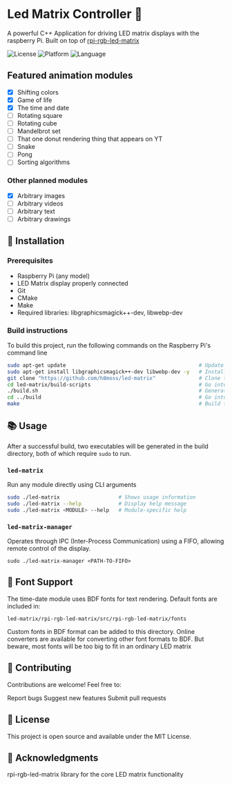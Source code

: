 # Led Matrix Controller 🌈

A powerful C++ Application for driving LED matrix displays with the raspberry Pi. Built on top of [rpi-rgb-led-matrix](https://github.com/hzeller/rpi-rgb-led-matrix)

![License](https://img.shields.io/badge/license-MIT-blue.svg)
![Platform](https://img.shields.io/badge/platform-Raspberry%20Pi-red.svg)
![Language](https://img.shields.io/badge/language-C%2B%2B-green.svg)

## Featured animation modules
- [x] Shifting colors
- [x] Game of life
- [x] The time and date
- [ ] Rotating square
- [ ] Rotating cube
- [ ] Mandelbrot set
- [ ] That one donut rendering thing that appears on YT
- [ ] Snake
- [ ] Pong
- [ ] Sorting algorithms

### Other planned modules

- [x] Arbitrary images
- [ ] Arbitrary videos
- [ ] Arbitrary text
- [ ] Arbitrary drawings

## 🚀 Installation

### Prerequisites
- Raspberry Pi (any model)
- LED Matrix display properly connected
- Git
- CMake
- Make
- Required libraries: libgraphicsmagick++-dev, libwebp-dev

### Build instructions

To build this project, run the following commands on the Raspberry Pi's command line
```bash
sudo apt-get update                                           # Update system packages
sudo apt-get install libgraphicsmagick++-dev libwebp-dev -y   # Install required dependencies
git clone "https://github.com/h8moss/led-matrix"              # Clone the repository
cd led-matrix/build-scripts                                   # Go into the project's build scripts
./build.sh                                                    # Generate the build files
cd ../build                                                   # Go into the build directory
make                                                          # Build the project
```

## 📚 Usage

After a successful build, two executables will be generated in the build directory, both of which require `sudo` to run.

### `led-matrix`
Run any module directly using CLI arguments

```bash
sudo ./led-matrix                   # Shows usage information
sudo ./led-matrix --help            # Display help message
sudo ./led-matrix <MODULE> --help   # Module-specific help
```

### `led-matrix-manager`
Operates through IPC (Inter-Process Communication) using a FIFO, allowing remote control of the display.

```
sudo ./led-matrix-manager <PATH-TO-FIFO>
```
## 🎨 Font Support
The time-date module uses BDF fonts for text rendering. Default fonts are included in:

```
led-matrix/rpi-rgb-led-matrix/src/rpi-rgb-led-matrix/fonts
```

Custom fonts in BDF format can be added to this directory. Online converters are available for converting other font formats to BDF. But beware, most fonts will be too big to fit in an ordinary LED matrix

## 🤝 Contributing
Contributions are welcome! Feel free to:

Report bugs
Suggest new features
Submit pull requests

## 📝 License
This project is open source and available under the MIT License.

## 🙏 Acknowledgments
rpi-rgb-led-matrix library for the core LED matrix functionality
